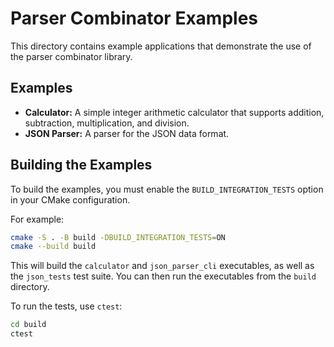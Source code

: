 # Parser Combinator Examples

This directory contains example applications that demonstrate the use of the parser combinator library.

## Examples

-   **Calculator:** A simple integer arithmetic calculator that supports addition, subtraction, multiplication, and division.
-   **JSON Parser:** A parser for the JSON data format.

## Building the Examples

To build the examples, you must enable the `BUILD_INTEGRATION_TESTS` option in your CMake configuration.

For example:

```bash
cmake -S . -B build -DBUILD_INTEGRATION_TESTS=ON
cmake --build build
```

This will build the `calculator` and `json_parser_cli` executables, as well as the `json_tests` test suite. You can then run the executables from the `build` directory.

To run the tests, use `ctest`:

```bash
cd build
ctest
```
